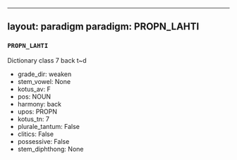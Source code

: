 
---
layout: paradigm
paradigm: PROPN_LAHTI
---
### ` PROPN_LAHTI `

Dictionary class 7 back t~d
* grade_dir: weaken
* stem_vowel: None
* kotus_av: F
* pos: NOUN
* harmony: back
* upos: PROPN
* kotus_tn: 7
* plurale_tantum: False
* clitics: False
* possessive: False
* stem_diphthong: None
